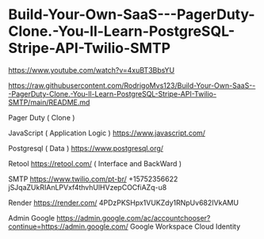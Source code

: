 # Build-Your-Own-SaaS---PagerDuty-Clone.-You-ll-Learn-PostgreSQL-Stripe-API-Twilio-SMTP


https://www.youtube.com/watch?v=4xuBT3BbsYU 

https://raw.githubusercontent.com/RodrigoMvs123/Build-Your-Own-SaaS---PagerDuty-Clone.-You-ll-Learn-PostgreSQL-Stripe-API-Twilio-SMTP/main/README.md



Pager Duty ( Clone ) 

JavaScript ( Application Logic ) 
https://www.javascript.com/

Postgresql ( Data ) 
https://www.postgresql.org/

Retool
https://retool.com/ ( Interface and BackWard ) 

SMTP
https://www.twilio.com/pt-br/
+15752356622
jSJqaZUkRIAnLPVxf4thvhUlHVzepCOCfiAZq-u8

Render 
https://render.com/
4PDzPKSHpx1VUKZdy1RNpUv682IVkAMU

Admin Google 
https://admin.google.com/ac/accountchooser?continue=https://admin.google.com/
Google Workspace 
Cloud Identity 

